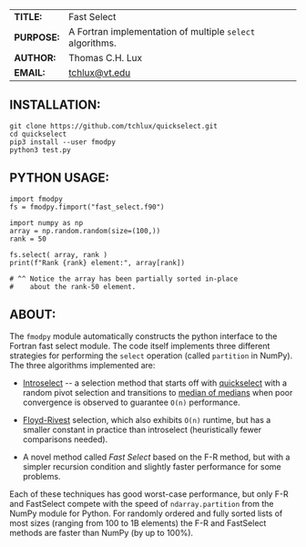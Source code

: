 |             |                |
|-------------|----------------|
|**TITLE:**   | Fast Select    |
|**PURPOSE:** | A Fortran implementation of multiple `select` algorithms. |
|**AUTHOR:**  | Thomas C.H. Lux  |
|**EMAIL:**   | tchlux@vt.edu |


## INSTALLATION:

    git clone https://github.com/tchlux/quickselect.git
    cd quickselect
    pip3 install --user fmodpy
    python3 test.py


## PYTHON USAGE:

    import fmodpy
    fs = fmodpy.fimport("fast_select.f90")
    
    import numpy as np
    array = np.random.random(size=(100,))
    rank = 50
    
    fs.select( array, rank )
    print(f"Rank {rank} element:", array[rank])
    
    # ^^ Notice the array has been partially sorted in-place 
    #    about the rank-50 element.


## ABOUT:

  The `fmodpy` module automatically constructs the python interface to
  the Fortran fast select module. The code itself implements three
  different strategies for performing the `select` operation (called
  `partition` in NumPy). The three algorithms implemented are:

   * [Introselect](https://en.wikipedia.org/wiki/Introselect) -- a
     selection method that starts off with [quickselect](https://en.wikipedia.org/wiki/Quickselect)
     with a random pivot selection and transitions to [median of medians](https://en.wikipedia.org/wiki/Median_of_medians)
     when poor convergence is observed to guarantee `O(n)` performance.

   * [Floyd-Rivest](https://en.wikipedia.org/wiki/Floyd–Rivest_algorithm)
     selection, which also exhibits `O(n)` runtime, but has a smaller
     constant in practice than introselect (heuristically fewer
     comparisons needed).

   * A novel method called *Fast Select* based on the F-R method, but
     with a simpler recursion condition and slightly faster
     performance for some problems.

  Each of these techniques has good worst-case performance, but only
  F-R and FastSelect compete with the speed of `ndarray.partition`
  from the NumPy module for Python. For randomly ordered and fully
  sorted lists of most sizes (ranging from 100 to 1B elements) the F-R
  and FastSelect methods are faster than NumPy (by up to 100%).
